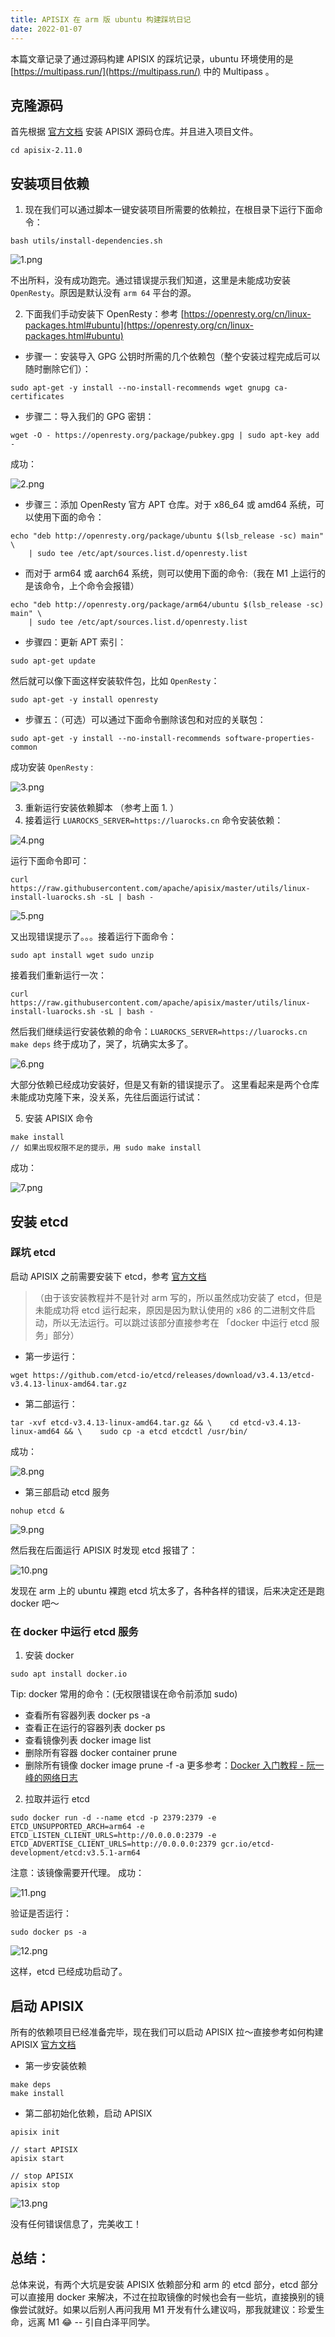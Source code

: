 ```yaml
---
title: APISIX 在 arm 版 ubuntu 构建踩坑日记
date: 2022-01-07
---
```


本篇文章记录了通过源码构建 APISIX 的踩坑记录，ubuntu 环境使用的是 [https://multipass.run/](https://multipass.run/) 中的 Multipass 。

## 克隆源码

首先根据 [官方文档](https://apisix.apache.org/zh/docs/apisix/how-to-build#%E9%80%9A%E8%BF%87%E6%BA%90%E7%A0%81%E5%8C%85%E5%AE%89%E8%A3%85) 安装 APISIX 源码仓库。并且进入项目文件。

```shell
cd apisix-2.11.0
```

## 安装项目依赖

1. 现在我们可以通过脚本一键安装项目所需要的依赖拉，在根目录下运行下面命令：

```shell
bash utils/install-dependencies.sh
```

![1.png](https://guoqi-test-1307026204.file.myqcloud.com/202108/1.png)

不出所料，没有成功跑完。通过错误提示我们知道，这里是未能成功安装 `OpenResty`。原因是默认没有 `arm 64` 平台的源。

2. 下面我们手动安装下 OpenResty：参考 [https://openresty.org/cn/linux-packages.html#ubuntu](https://openresty.org/cn/linux-packages.html#ubuntu)

- 步骤一：安装导入 GPG 公钥时所需的几个依赖包（整个安装过程完成后可以随时删除它们）：

```shell
sudo apt-get -y install --no-install-recommends wget gnupg ca-certificates
```

- 步骤二：导入我们的 GPG 密钥：

```shell
wget -O - https://openresty.org/package/pubkey.gpg | sudo apt-key add -
```

成功：

![2.png](https://guoqi-test-1307026204.file.myqcloud.com/202108/2.png)

- 步骤三：添加 OpenResty 官方 APT 仓库。对于 x86_64 或 amd64 系统，可以使用下面的命令：

```shell
echo "deb http://openresty.org/package/ubuntu $(lsb_release -sc) main" \
    | sudo tee /etc/apt/sources.list.d/openresty.list
```

- 而对于 arm64 或 aarch64 系统，则可以使用下面的命令:（我在 M1 上运行的是该命令，上个命令会报错）

```shell
echo "deb http://openresty.org/package/arm64/ubuntu $(lsb_release -sc) main" \
    | sudo tee /etc/apt/sources.list.d/openresty.list
```

- 步骤四：更新 APT 索引：

```shell
sudo apt-get update
```
然后就可以像下面这样安装软件包，比如 `OpenResty`：

```shell
sudo apt-get -y install openresty
```

- 步骤五：（可选）可以通过下面命令删除该包和对应的关联包：

```shell
sudo apt-get -y install --no-install-recommends software-properties-common
```

成功安装 `OpenResty` :

![3.png](https://guoqi-test-1307026204.file.myqcloud.com/202108/3.png)

3. 重新运行安装依赖脚本 （参考上面 1. ）
4. 接着运行 `LUAROCKS_SERVER=https://luarocks.cn` 命令安装依赖：

![4.png](https://guoqi-test-1307026204.file.myqcloud.com/202108/4.png)

运行下面命令即可：

```shell
curl https://raw.githubusercontent.com/apache/apisix/master/utils/linux-install-luarocks.sh -sL | bash -
```

![5.png](https://guoqi-test-1307026204.file.myqcloud.com/202108/5.png)

又出现错误提示了。。。接着运行下面命令：

```shell
sudo apt install wget sudo unzip
```

接着我们重新运行一次：

```shell
curl https://raw.githubusercontent.com/apache/apisix/master/utils/linux-install-luarocks.sh -sL | bash -
```

然后我们继续运行安装依赖的命令：`LUAROCKS_SERVER=https://luarocks.cn make deps`
终于成功了，哭了，坑确实太多了。

![6.png](https://guoqi-test-1307026204.file.myqcloud.com/202108/6.png)

大部分依赖已经成功安装好，但是又有新的错误提示了。
这里看起来是两个仓库未能成功克隆下来，没关系，先往后面运行试试：

5. 安装 APISIX 命令

```shell
make install
// 如果出现权限不足的提示，用 sudo make install
```

成功：

![7.png](https://guoqi-test-1307026204.file.myqcloud.com/202108/7.png)

## 安装 etcd

### 踩坑 etcd

启动 APISIX 之前需要安装下 etcd，参考 [官方文档](https://apisix.apache.org/docs/apisix/2.10/install-dependencies/#ubuntu-1604--1804)

>（由于该安装教程并不是针对 arm 写的，所以虽然成功安装了 etcd，但是未能成功将 etcd 运行起来，原因是因为默认使用的 x86 的二进制文件启动，所以无法运行。可以跳过该部分直接参考在 「docker 中运行 etcd 服务」部分）

- 第一步运行：

```shell
wget https://github.com/etcd-io/etcd/releases/download/v3.4.13/etcd-v3.4.13-linux-amd64.tar.gz
```

- 第二部运行：

```shell
tar -xvf etcd-v3.4.13-linux-amd64.tar.gz && \    cd etcd-v3.4.13-linux-amd64 && \    sudo cp -a etcd etcdctl /usr/bin/
```

成功：

![8.png](https://guoqi-test-1307026204.file.myqcloud.com/202108/8.png)

- 第三部启动 etcd 服务

```shell
nohup etcd &
```

![9.png](https://guoqi-test-1307026204.file.myqcloud.com/202108/9.png)

然后我在后面运行 APISIX 时发现 etcd 报错了：

![10.png](https://guoqi-test-1307026204.file.myqcloud.com/202108/10.png)

发现在 arm 上的 ubuntu 裸跑 etcd 坑太多了，各种各样的错误，后来决定还是跑 docker 吧～

### 在 docker 中运行 etcd 服务

1. 安装 docker 

```shell
sudo apt install docker.io
```

Tip: docker 常用的命令：(无权限错误在命令前添加 sudo)
- 查看所有容器列表 docker ps -a
- 查看正在运行的容器列表 docker ps
- 查看镜像列表 docker image list
- 删除所有容器 docker container prune
- 删除所有镜像 docker image prune -f -a
更多参考：[Docker 入门教程 - 阮一峰的网络日志](https://www.ruanyifeng.com/blog/2018/02/docker-tutorial.html)

2. 拉取并运行 etcd

```shell
sudo docker run -d --name etcd -p 2379:2379 -e ETCD_UNSUPPORTED_ARCH=arm64 -e ETCD_LISTEN_CLIENT_URLS=http://0.0.0.0:2379 -e ETCD_ADVERTISE_CLIENT_URLS=http://0.0.0.0:2379 gcr.io/etcd-development/etcd:v3.5.1-arm64
```

注意：该镜像需要开代理。
成功：

![11.png](https://guoqi-test-1307026204.file.myqcloud.com/202108/11.png)

验证是否运行：

```shell
sudo docker ps -a
```

![12.png](https://guoqi-test-1307026204.file.myqcloud.com/202108/12.png)

这样，etcd 已经成功启动了。

## 启动 APISIX

所有的依赖项目已经准备完毕，现在我们可以启动 APISIX 拉～直接参考如何构建 APISIX [官方文档](https://apisix.apache.org/docs/apisix/how-to-build)

- 第一步安装依赖

```shell
make deps
make install
```

- 第二部初始化依赖，启动 APISIX

```shell
apisix init

// start APISIX
apisix start

// stop APISIX
apisix stop
```

![13.png](https://guoqi-test-1307026204.file.myqcloud.com/202108/13.png)

没有任何错误信息了，完美收工！

## 总结：

总体来说，有两个大坑是安装 APISIX 依赖部分和 arm 的 etcd 部分，etcd 部分可以直接用 docker 来解决，不过在拉取镜像的时候也会有一些坑，直接换别的镜像尝试就好。如果以后别人再问我用 M1 开发有什么建议吗，那我就建议：珍爱生命，远离 M1 😂 -- 引自白泽平同学。
